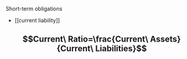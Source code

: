 Short-term obligations
- [[current liability]]

$$Current\ Ratio=\frac{Current\ Assets}{Current\ Liabilities}$$
- 